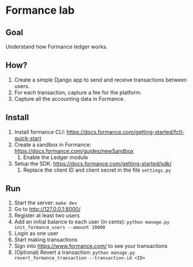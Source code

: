 # Formance lab

## Goal

Understand how Formance ledger works.

## How?

1. Create a simple Django app to send and receive transactions between users.
2. For each transaction, capture a fee for the platform.
3. Capture all the accounting data in Formance.

## Install

1. Install formance CLI: https://docs.formance.com/getting-started/fctl-quick-start
2. Create a sandbox in Formance: https://docs.formance.com/guides/newSandbox
   1. Enable the Ledger module
3. Setup the SDK: https://docs.formance.com/getting-started/sdk/
   1. Replace the client ID and client secret in the file `settings.py`

## Run

1. Start the server: `make dev`
2. Go to http://127.0.0.1:8000/
3. Register at least two users
4. Add an initial balance to each user (in cents): `python manage.py init_formance_users --amount 10000`
5. Login as one user
6. Start making transactions
7. Sign into https://www.formance.com/ to see your transactions
8. (Optional) Revert a transaction: `python manage.py revert_formance_transaction --transaction-id <ID>`
